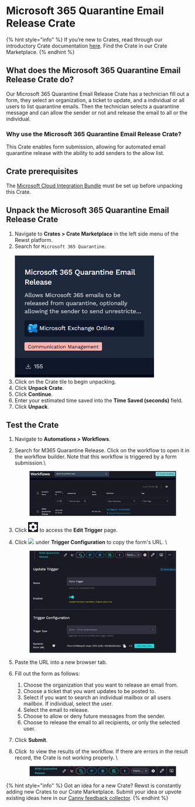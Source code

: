 # Microsoft 365 Quarantine Email Release Crate

{% hint style="info" %}
If you’re new to Crates, read through our introductory Crate documentation [here](https://docs.rewst.help/prebuilt-automations/crates). Find the Crate in our Crate Marketplace.
{% endhint %}

## What does the Microsoft 365 Quarantine Email Release Crate do?

Our Microsoft 365 Quarantine Email Release Crate has a technician fill out a form, they select an organization, a ticket to update, and a individual or all users to list quarantine emails. Then the technician selects a quarantine message and can allow the sender or not and release the email to all or the individual.

### Why use the Microsoft 365 Quarantine Email Release Crate?

This Crate enables form submission, allowing for automated email quarantine release with the ability to add senders to the allow list.

## Crate prerequisites

The [Microsoft Cloud Integration Bundle](../../configuration/integrations/integration-guides/microsoft-cloud-integration-bundle/) must be set up before unpacking this Crate.

## Unpack the Microsoft 365 Quarantine Email Release Crate

1. Navigate to **Crates > Crate Marketplace** in the left side menu of the Rewst platform.
2. Search for `Microsoft 365 Quarantine`.\
   \
   ![](<../../../.gitbook/assets/image (159).png>)
3. Click on the Crate tile to begin unpacking.
4. Click **Unpack Crate**.
5. Click **Continue**.&#x20;
6. Enter your estimated time saved into the **Time Saved (seconds)** field.&#x20;
7. Click **Unpack**.&#x20;

## Test the Crate

1. Navigate to **Automations > Workflows**.
2.  Search for M365 Quarantine Release. Click on the workflow to open it in the workflow builder. Note that this workflow is triggered by a form submission.\


    <figure><img src="../../../.gitbook/assets/image (160).png" alt=""><figcaption></figcaption></figure>
3. Click ![](<../../../.gitbook/assets/image (183).png>) to access the **Edit Trigger** page.
4.  Click ![](<../../../.gitbook/assets/Screenshot 2025-03-31 at 5.16.58 PM.png>) under **Trigger Configuration** to copy the form's URL. \


    <figure><img src="../../../.gitbook/assets/image (66) (1).png" alt=""><figcaption></figcaption></figure>
5. Paste the URL into a new browser tab.
6. Fill out the form as follows:
   1. Choose the organization that you want to release an email from.
   2. Choose a ticket that you want updates to be posted to.
   3. Select if you want to search an individual mailbox or all users mailbox. If individual, select the user.
   4. Select the email to release.
   5. Choose to allow or deny future messages from the sender.
   6. Choose to release the email to all recipients, or only the selected user.
7. Click **Submit**.
8.  Click <img src="../../../.gitbook/assets/Screenshot 2025-03-05 at 2.40.07 PM (1).png" alt="" data-size="line"> to view the results of the workflow. If there are errors in the result record, the Crate is not working properly. \


    <figure><img src="../../../.gitbook/assets/image (64).png" alt=""><figcaption></figcaption></figure>

{% hint style="info" %}
Got an idea for a new Crate? Rewst is constantly adding new Crates to our Crate Marketplace. Submit your idea or upvote existing ideas here in our [Canny feedback collector](https://rewst.canny.io/crates).
{% endhint %}

